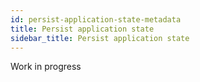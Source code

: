 ```yaml
---
id: persist-application-state-metadata
title: Persist application state
sidebar_title: Persist application state
---
```


Work in progress